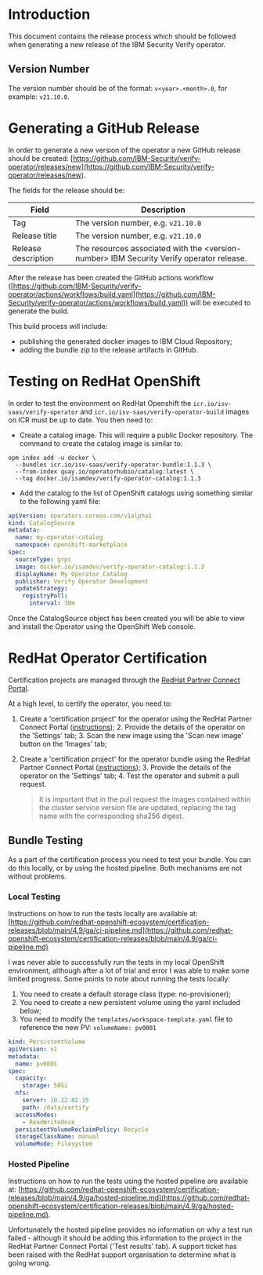 # Introduction

This document contains the release process which should be followed when generating a new release of the IBM Security Verify operator.

## Version Number

The version number should be of the format: `v<year>.<month>.0`, for example: `v21.10.0`.


# Generating a GitHub Release

In order to generate a new version of the operator a new GitHub release should be created: [https://github.com/IBM-Security/verify-operator/releases/new](https://github.com/IBM-Security/verify-operator/releases/new). 

The fields for the release should be:

|Field|Description
|-----|----------- 
|Tag | The version number, e.g. `v21.10.0`
|Release title | The version number, e.g. `v21.10.0`
|Release description | The resources associated with the \<version\-number> IBM Security Verify operator release.

After the release has been created the GitHub actions workflow ([https://github.com/IBM-Security/verify-operator/actions/workflows/build.yaml](https://github.com/IBM-Security/verify-operator/actions/workflows/build.yaml)) will be executed to generate the build.  

This build process will include:

* publishing the generated docker images to IBM Cloud Repository;
* adding the bundle zip to the release artifacts in GitHub.

# Testing on RedHat OpenShift

In order to test the environment on RedHat Openshift the `icr.io/isv-saas/verify-operator` and `icr.io/isv-saas/verify-operator-build` images on ICR must be up to date.  You then need to:

* Create a catalog image.  This will require a public Docker repository.  The command to create the catalog image is similar to: 

```shell
opm index add -u docker \
  --bundles icr.io/isv-saas/verify-operator-bundle:1.1.3 \
  --from-index quay.io/operatorhubio/catalog:latest \
  --tag docker.io/isamdev/verify-operator-catalog:1.1.3
```

* Add the catalog to the list of OpenShift catalogs using something similar to the following yaml file:

```yaml
apiVersion: operators.coreos.com/v1alpha1
kind: CatalogSource
metadata:
  name: my-operator-catalog
  namespace: openshift-marketplace 
spec:
  sourceType: grpc
  image: docker.io/isamdev/verify-operator-catalog:1.1.3
  displayName: My Operator Catalog
  publisher: Verify Operator Development
  updateStrategy:
    registryPoll: 
      interval: 30m
```
Once the CatalogSource object has been created you will be able to view and install the Operator using the OpenShift Web console.

# RedHat Operator Certification

Certification projects are managed through the [RedHat Partner Connect Portal](https://connect.redhat.com/manage/projects).  

At a high level, to certify the operator, you need to:


1. Create a 'certification project' for the operator using the RedHat Partner Connect Portal ([instructions](https://redhat-connect.gitbook.io/partner-guide-for-red-hat-openshift-and-container/certify-your-operator/creating-an-operator-project));
	2. Provide the details of the operator on the 'Settings' tab;
	3. Scan the new image using the 'Scan new image' button on the 'Images' tab;
2. Create a 'certification project' for the operator bundle using the RedHat Partner Connect Portal ([instructions](https://redhat-connect.gitbook.io/partner-guide-for-red-hat-openshift-and-container/certify-your-operator/certify-your-operator-bundle-image));
	3. Provide the details of the operator on the 'Settings' tab;
	4. Test the operator and submit a pull request.  

	> It is important that in the pull request the images contained within the cluster service version file are updated, replacing the tag name with the corresponding sha256 digest.

## Bundle Testing

As a part of the certification process you need to test your bundle.  You can do this locally, or by using the hosted pipeline.  Both mechanisms are not without problems.  

### Local Testing

Instructions on how to run the tests locally are available at: [https://github.com/redhat-openshift-ecosystem/certification-releases/blob/main/4.9/ga/ci-pipeline.md](https://github.com/redhat-openshift-ecosystem/certification-releases/blob/main/4.9/ga/ci-pipeline.md)

I was never able to successfully run the tests in my local OpenShift environment, although after a lot of trial and error I was able to make some limited progress. Some points to note about running the tests locally:

1. You need to create a default storage class (type: no-provisioner);
2. You need to create a new persistent volume using the yaml included below;
3. You need to modify the `templates/workspace-template.yaml` file to reference the new PV: `volumeName: pv0001`

```yaml
kind: PersistentVolume
apiVersion: v1
metadata:
  name: pv0001
spec:
  capacity:
    storage: 50Gi
  nfs:
    server: 10.22.82.15
    path: /data/certify
  accessModes:
    - ReadWriteOnce
  persistentVolumeReclaimPolicy: Recycle
  storageClassName: manual
  volumeMode: Filesystem
```

### Hosted Pipeline

Instructions on how to run the tests using the hosted pipeline are available at: [https://github.com/redhat-openshift-ecosystem/certification-releases/blob/main/4.9/ga/hosted-pipeline.md](https://github.com/redhat-openshift-ecosystem/certification-releases/blob/main/4.9/ga/hosted-pipeline.md).  

Unfortunately the hosted pipeline provides no information on why a test run failed - although it should be adding this information to the project in the RedHat Partner Connect Portal ('Test results' tab).  A support ticket has been raised with the RedHat support organisation to determine what is going wrong.
